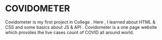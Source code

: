 # COVIDOMETER
Covidometer is my first project in College . Here , I learned about HTML &amp; CSS and some basics about JS &amp; API . Covidometer is a one page website which provides the live cases count of COVID all around world.
